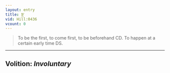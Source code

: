 ```yaml
---
layout: entry
title: སྔ་
vid: Hill:0436
vcount: 0
---
```

> To be the first, to come first, to be beforehand CD\. To happen at a certain early time DS\.

---
Volition: _Involuntary_
---

